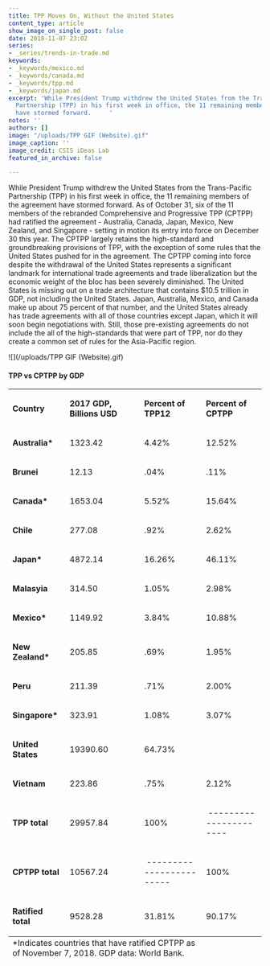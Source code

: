 ```yaml
---
title: TPP Moves On, Without the United States
content_type: article
show_image_on_single_post: false
date: 2018-11-07 23:02
series:
- _series/trends-in-trade.md
keywords:
- _keywords/mexico.md
- _keywords/canada.md
- _keywords/tpp.md
- _keywords/japan.md
excerpt: 'While President Trump withdrew the United States from the Trans-Pacific
  Partnership (TPP) in his first week in office, the 11 remaining members of the agreement
  have stormed forward.     '
notes: ''
authors: []
image: "/uploads/TPP GIF (Website).gif"
image_caption: ''
image_credit: CSIS iDeas Lab
featured_in_archive: false

---
```

While President Trump withdrew the United States from the Trans-Pacific Partnership (TPP) in his first week in office, the 11 remaining members of the agreement have stormed forward. As of October 31, six of the 11 members of the rebranded Comprehensive and Progressive TPP (CPTPP) had ratified the agreement - Australia, Canada, Japan, Mexico, New Zealand, and Singapore - setting in motion its entry into force on December 30 this year. The CPTPP largely retains the high-standard and groundbreaking provisions of TPP, with the exception of some rules that the United States pushed for in the agreement. The CPTPP coming into force despite the withdrawal of the United States represents a significant landmark for international trade agreements and trade liberalization but the economic weight of the bloc has been severely diminished. The United States is missing out on a trade architecture that contains $10.5 trillion in GDP, not including the United States. Japan, Australia, Mexico, and Canada make up about 75 percent of that number, and the United States already has trade agreements with all of those countries except Japan, which it will soon begin negotiations with. Still, those pre-existing agreements do not include the all of the high-standards that were part of TPP, nor do they create a common set of rules for the Asia-Pacific region.

![](/uploads/TPP GIF (Website).gif)

<th colspan="3" class="table-title">
<h4>TPP vs CPTPP by GDP</h4>
</th>
<table width="503">
<tbody>
<tr>
<td width="101">
<p><strong>Country</strong></p>
</td>
<td width="156">
<p><strong>2017 GDP, Billions USD</strong></p>
</td>
<td width="126">
<p><strong>Percent of TPP12</strong></p>
</td>
<td width="120">
<p><strong>Percent of CPTPP</strong></p>
</td>
</tr>
<tr>
<td width="101">
<p><strong>Australia*</strong></p>
</td>
<td width="156">
<p>1323.42</p>
</td>
<td width="126">
<p>4.42%</p>
</td>
<td width="120">
<p>12.52%</p>
</td>
</tr>
<tr>
<td width="101">
<p><strong>Brunei </strong></p>
</td>
<td width="156">
<p>12.13</p>
</td>
<td width="126">
<p>.04%</p>
</td>
<td width="120">
<p>.11%</p>
</td>
</tr>
<tr>
<td width="101">
<p><strong>Canada*</strong></p>
</td>
<td width="156">
<p>1653.04</p>
</td>
<td width="126">
<p>5.52%</p>
</td>
<td width="120">
<p>15.64%</p>
</td>
</tr>
<tr>
<td width="101">
<p><strong>Chile</strong></p>
</td>
<td width="156">
<p>277.08</p>
</td>
<td width="126">
<p>.92%</p>
</td>
<td width="120">
<p>2.62%</p>
</td>
</tr>
<tr>
<td width="101">
<p><strong>Japan*</strong></p>
</td>
<td width="156">
<p>4872.14</p>
</td>
<td width="126">
<p>16.26%</p>
</td>
<td width="120">
<p>46.11%</p>
</td>
</tr>
<tr>
<td width="101">
<p><strong>Malasyia</strong></p>
</td>
<td width="156">
<p>314.50</p>
</td>
<td width="126">
<p>1.05%</p>
</td>
<td width="120">
<p>2.98%</p>
</td>
</tr>
<tr>
<td width="101">
<p><strong>Mexico*</strong></p>
</td>
<td width="156">
<p>1149.92</p>
</td>
<td width="126">
<p>3.84%</p>
</td>
<td width="120">
<p>10.88%</p>
</td>
</tr>
<tr>
<td width="101">
<p><strong>New Zealand*</strong></p>
</td>
<td width="156">
<p>205.85</p>
</td>
<td width="126">
<p>.69%</p>
</td>
<td width="120">
<p>1.95%</p>
</td>
</tr>
<tr>
<td width="101">
<p><strong>Peru</strong></p>
</td>
<td width="156">
<p>211.39</p>
</td>
<td width="126">
<p>.71%</p>
</td>
<td width="120">
<p>2.00%</p>
</td>
</tr>
<tr>
<td width="101">
<p><strong>Singapore*</strong></p>
</td>
<td width="156">
<p>323.91</p>
</td>
<td width="126">
<p>1.08%</p>
</td>
<td width="120">
<p>3.07%</p>
</td>
</tr>
<tr>
<td width="101">
<p><strong>United States</strong></p>
</td>
<td width="156">
<p>19390.60</p>
</td>
<td width="126">
<p>64.73%</p>
</td>
<td width="120">
<p> </p>
</td>
</tr>
<tr>
<td width="101">
<p><strong>Vietnam </strong></p>
</td>
<td width="156">
<p>223.86</p>
</td>
<td width="126">
<p>.75%</p>
</td>
<td width="120">
<p>2.12%</p>
</td>
</tr>
<tr>
<td width="101">
<p><strong>TPP total</strong></p>
</td>
<td width="156">
<p>29957.84</p>
</td>
<td width="126">
<p>100%</p>
</td>
<td width="120">
<p> ----------------------</p>
</td>
</tr>
<tr>
<td width="101">
<p><strong>CPTPP total</strong></p>
</td>
<td width="156">
<p>10567.24</p>
</td>
<td width="126">
<p> ------------------------</p>
</td>
<td width="120">
<p>100%</p>
</td>
</tr>
<tr>
<td width="101">
<p><strong>Ratified total</strong></p>
</td>
<td width="156">
<p>9528.28</p>
</td>
<td width="126">
<p>31.81%</p>
</td>
<td width="120">
<p>90.17%</p>
</td>
</tr>
<tfoot>
<tr>
<td colspan="3" >*Indicates countries that have ratified CPTPP as of November 7, 2018. GDP data: World Bank.</td>
</tr>
</tfoot>
</table>
</tbody>
</table>